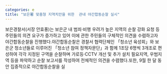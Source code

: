 ```yaml
---
categories: e
title: "보은署 맞춤형 지역치안을 위한  관내 야간합동순찰 실시"
---
```

보은경찰서(서장 안효풍)는 보은군 내 범죄·비행 우려가 높은 지역의 순찰 강화 요청 등 주민들의 의견 요구가 증가하고 있어 이에 관한 주민들의 구체적인 의견을 수렴하고자 야간합동순찰을 진행했다.야간합동순찰은 경찰서 협력단체인 「청소년 육성회」와 보은군 청소년들로 이루어진 「청소년 참여 정책자문단」과 함께 1조당 6명씩 3개조로 편성하여 각각 지정된 구역을 순찰하며 가로등·CCTV 개선 및 추가 설치 필요지역, 우범지역 등을 파악하고 순찰 보고서를 작성하여 전체적인 의견을 수렴했다.또한, 9월 한 달 동안 집중적으로 야간합동순찰을 실